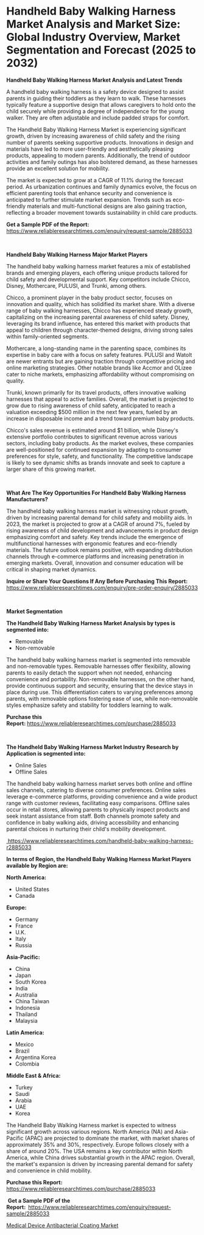 <p><h1>Handheld Baby Walking Harness Market Analysis and Market Size: Global Industry Overview, Market Segmentation and Forecast (2025 to 2032)</h1></p><p><strong>Handheld Baby Walking Harness Market Analysis and Latest Trends</strong></p>
<p><p>A handheld baby walking harness is a safety device designed to assist parents in guiding their toddlers as they learn to walk. These harnesses typically feature a supportive design that allows caregivers to hold onto the child securely while providing a degree of independence for the young walker. They are often adjustable and include padded straps for comfort.</p><p>The Handheld Baby Walking Harness Market is experiencing significant growth, driven by increasing awareness of child safety and the rising number of parents seeking supportive products. Innovations in design and materials have led to more user-friendly and aesthetically pleasing products, appealing to modern parents. Additionally, the trend of outdoor activities and family outings has also bolstered demand, as these harnesses provide an excellent solution for mobility.</p><p>The market is expected to grow at a CAGR of 11.1% during the forecast period. As urbanization continues and family dynamics evolve, the focus on efficient parenting tools that enhance security and convenience is anticipated to further stimulate market expansion. Trends such as eco-friendly materials and multi-functional designs are also gaining traction, reflecting a broader movement towards sustainability in child care products.</p></p>
<p><strong>Get a Sample PDF of the Report:&nbsp;</strong> <a href="https://www.reliableresearchtimes.com/enquiry/request-sample/2885033?utm_campaign=2956&utm_medium=2&utm_source=Github&utm_content=ia&utm_term=13032025&utm_id=handheld-baby-walking-harness">https://www.reliableresearchtimes.com/enquiry/request-sample/2885033</a></p>
<p>&nbsp;</p>
<p><strong>Handheld Baby Walking Harness Major Market Players</strong></p>
<p><p>The handheld baby walking harness market features a mix of established brands and emerging players, each offering unique products tailored for child safety and developmental support. Key competitors include Chicco, Disney, Mothercare, PULUSI, and Trunki, among others.</p><p>Chicco, a prominent player in the baby product sector, focuses on innovation and quality, which has solidified its market share. With a diverse range of baby walking harnesses, Chicco has experienced steady growth, capitalizing on the increasing parental awareness of child safety. Disney, leveraging its brand influence, has entered this market with products that appeal to children through character-themed designs, driving strong sales within family-oriented segments.</p><p>Mothercare, a long-standing name in the parenting space, combines its expertise in baby care with a focus on safety features. PULUSI and Watolt are newer entrants but are gaining traction through competitive pricing and online marketing strategies. Other notable brands like Accmor and OLizee cater to niche markets, emphasizing affordability without compromising on quality.</p><p>Trunki, known primarily for its travel products, offers innovative walking harnesses that appeal to active families. Overall, the market is projected to grow due to rising awareness of child safety, anticipated to reach a valuation exceeding $500 million in the next few years, fueled by an increase in disposable income and a trend toward premium baby products.</p><p>Chicco's sales revenue is estimated around $1 billion, while Disney's extensive portfolio contributes to significant revenue across various sectors, including baby products. As the market evolves, these companies are well-positioned for continued expansion by adapting to consumer preferences for style, safety, and functionality. The competitive landscape is likely to see dynamic shifts as brands innovate and seek to capture a larger share of this growing market.</p></p>
<p>&nbsp;</p>
<p><strong>What Are The Key Opportunities For Handheld Baby Walking Harness Manufacturers?</strong></p>
<p><p>The handheld baby walking harness market is witnessing robust growth, driven by increasing parental demand for child safety and mobility aids. In 2023, the market is projected to grow at a CAGR of around 7%, fueled by rising awareness of child development and advancements in product design emphasizing comfort and safety. Key trends include the emergence of multifunctional harnesses with ergonomic features and eco-friendly materials. The future outlook remains positive, with expanding distribution channels through e-commerce platforms and increasing penetration in emerging markets. Overall, innovation and consumer education will be critical in shaping market dynamics.</p></p>
<p><strong>Inquire or Share Your Questions If Any Before Purchasing This Report:</strong> <a href="https://www.reliableresearchtimes.com/enquiry/pre-order-enquiry/2885033?utm_campaign=2956&utm_medium=2&utm_source=Github&utm_content=ia&utm_term=13032025&utm_id=handheld-baby-walking-harness">https://www.reliableresearchtimes.com/enquiry/pre-order-enquiry/2885033</a></p>
<p>&nbsp;</p>
<p><strong>Market Segmentation</strong></p>
<p><strong>The Handheld Baby Walking Harness Market Analysis by types is segmented into:</strong></p>
<p><ul><li>Removable</li><li>Non-removable</li></ul></p>
<p><p>The handheld baby walking harness market is segmented into removable and non-removable types. Removable harnesses offer flexibility, allowing parents to easily detach the support when not needed, enhancing convenience and portability. Non-removable harnesses, on the other hand, provide continuous support and security, ensuring that the device stays in place during use. This differentiation caters to varying preferences among parents, with removable options fostering ease of use, while non-removable styles emphasize safety and stability for toddlers learning to walk.</p></p>
<p><strong>Purchase this Report:&nbsp;</strong><a href="https://www.reliableresearchtimes.com/purchase/2885033?utm_campaign=2956&utm_medium=2&utm_source=Github&utm_content=ia&utm_term=13032025&utm_id=handheld-baby-walking-harness">https://www.reliableresearchtimes.com/purchase/2885033</a></p>
<p>&nbsp;</p>
<p><strong>The Handheld Baby Walking Harness Market Industry Research by Application is segmented into:</strong></p>
<p><ul><li>Online Sales</li><li>Offline Sales</li></ul></p>
<p><p>The handheld baby walking harness market serves both online and offline sales channels, catering to diverse consumer preferences. Online sales leverage e-commerce platforms, providing convenience and a wide product range with customer reviews, facilitating easy comparisons. Offline sales occur in retail stores, allowing parents to physically inspect products and seek instant assistance from staff. Both channels promote safety and confidence in baby walking aids, driving accessibility and enhancing parental choices in nurturing their child's mobility development.</p></p>
<p><a href="https://www.reliableresearchtimes.com/handheld-baby-walking-harness-r2885033?utm_campaign=2956&utm_medium=2&utm_source=Github&utm_content=ia&utm_term=13032025&utm_id=handheld-baby-walking-harness">&nbsp;https://www.reliableresearchtimes.com/handheld-baby-walking-harness-r2885033</a></p>
<p><strong>In terms of Region, the Handheld Baby Walking Harness Market Players available by Region are:</strong></p>
<p>
    <p> <strong> North America: </strong>
        <ul>
            <li>United States</li>
            <li>Canada</li>
        </ul>
        </p> 
    <p> <strong> Europe: </strong>
        <ul>
            <li>Germany</li>
            <li>France</li>
            <li>U.K.</li>
            <li>Italy</li>
            <li>Russia</li>
        </ul>
        </p> 
    <p> <strong> Asia-Pacific: </strong>
        <ul>
            <li>China</li>
            <li>Japan</li>
            <li>South Korea</li>
            <li>India</li>
            <li>Australia</li>
            <li>China Taiwan</li>
            <li>Indonesia</li>
            <li>Thailand</li>
            <li>Malaysia</li>
        </ul>
        </p> 
    <p> <strong> Latin America: </strong>
        <ul>
            <li>Mexico</li>
            <li>Brazil</li>
            <li>Argentina Korea</li>
            <li>Colombia</li>
        </ul>
        </p> 
    <p> <strong> Middle East & Africa: </strong>
        <ul>
            <li>Turkey</li>
            <li>Saudi</li>
            <li>Arabia</li>
            <li>UAE</li>
            <li>Korea</li>
        </ul>
    </p>
    </p>
<p><p>The Handheld Baby Walking Harness market is expected to witness significant growth across various regions. North America (NA) and Asia-Pacific (APAC) are projected to dominate the market, with market shares of approximately 35% and 30%, respectively. Europe follows closely with a share of around 20%. The USA remains a key contributor within North America, while China drives substantial growth in the APAC region. Overall, the market's expansion is driven by increasing parental demand for safety and convenience in child mobility.</p></p>
<p><strong>Purchase this Report: </strong><a href="https://www.reliableresearchtimes.com/purchase/2885033?utm_campaign=2956&utm_medium=2&utm_source=Github&utm_content=ia&utm_term=13032025&utm_id=handheld-baby-walking-harness">https://www.reliableresearchtimes.com/purchase/2885033</a></p>
<p>&nbsp;<strong>Get a Sample PDF of the Report:&nbsp;&nbsp;</strong><a href="https://www.reliableresearchtimes.com/enquiry/request-sample/2885033?utm_campaign=2956&utm_medium=2&utm_source=Github&utm_content=ia&utm_term=13032025&utm_id=handheld-baby-walking-harness">https://www.reliableresearchtimes.com/enquiry/request-sample/2885033</a></p>
<p><strong></strong></p>
<p><p><a href="https://github.com/ziogaskangui96/Market-Research-Report-List-1/blob/main/medical-device-antibacterial-coating-market.md?utm_campaign=2956&utm_medium=2&utm_source=Github&utm_content=ia&utm_term=13032025&utm_id=handheld-baby-walking-harness">Medical Device Antibacterial Coating Market</a></p></p>
